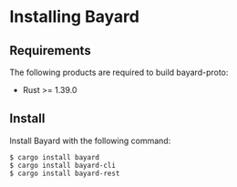 # Installing Bayard

## Requirements

The following products are required to build bayard-proto:

- Rust >= 1.39.0

## Install

Install Bayard with the following command:

```text
$ cargo install bayard
$ cargo install bayard-cli
$ cargo install bayard-rest
```
